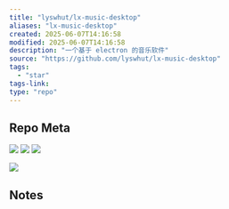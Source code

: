 ```yaml
---
title: "lyswhut/lx-music-desktop"
aliases: "lx-music-desktop"
created: 2025-06-07T14:16:58
modified: 2025-06-07T14:16:58
description: "一个基于 electron 的音乐软件"
source: "https://github.com/lyswhut/lx-music-desktop"
tags:
  - "star"
tags-link:
type: "repo"
---
```

## Repo Meta

![](https://img.shields.io/github/stars/lyswhut/lx-music-desktop?style=for-the-badge&label=stars) ![](https://img.shields.io/github/repo-size/lyswhut/lx-music-desktop?style=for-the-badge&label=size) ![](https://img.shields.io/github/created-at/lyswhut/lx-music-desktop?style=for-the-badge&label=since)

[![](https://github-readme-stats.vercel.app/api/pin/?username=lyswhut&repo=lx-music-desktop&bg_color=00000000)](https://github.com/lyswhut/lx-music-desktop)

## Notes

